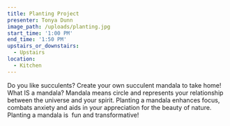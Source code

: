 ```yaml
---
title: Planting Project
presenter: Tonya Dunn
image_path: /uploads/planting.jpg
start_time: '1:00 PM'
end_time: '1:50 PM'
upstairs_or_downstairs:
  - Upstairs
location:
  - Kitchen
---
```


Do you like succulents? Create your own succulent mandala to take home! What IS a mandala? Mandala means circle and represents your relationship between the universe and your spirit. Planting a mandala enhances focus, combats anxiety and aids in your appreciation for the beauty of nature. Planting a mandala is  fun and transformative!